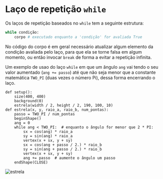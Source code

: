 # Laço de repetição `while`

Os laços de repetição baseados no `while` tem a seguinte estrutura:

```python
while condição:
    corpo # executado enquanto a 'condição' for avaliada True
```
No código do corpo é em geral necessário atualizar algum elemento da condição avaliada pelo laço, para que ela se torne falsa em algum momento, ou então invocar `break` de forma a evitar a repetição infinita.

Um exemplo de usao do laço `while` em que um ângulo `ang` vai tendo o seu valor aumentado (`ang += passo`) até que não seja menor que a constante matemática `TWO_PI` (duas vezes o número Pi), dessa forma encerrando o laço. 

```pyde
def setup():
    size(400, 400)
    background(0)
    estrela(width / 2, height / 2, 190, 100, 10)
def estrela(x, y, raio_a, raio_b, num_pontas):
    passo = TWO_PI / num_pontas
    beginShape()
    ang = 0
    while ang < TWO_PI:  # enquanto o ângulo for menor que 2 * PI:
        sx = cos(ang) * raio_a
        sy = sin(ang) * raio_a
        vertex(x + sx, y + sy)
        sx = cos(ang + passo / 2.) * raio_b
        sy = sin(ang + passo / 2.) * raio_b
        vertex(x + sx, y + sy)
        ang += passo  # aumente o ângulo um passo
    endShape(CLOSE)
```

![estrela](https://raw.githubusercontent.com/villares/material-aulas/master/Processing-Python/assets/estrela.png)
